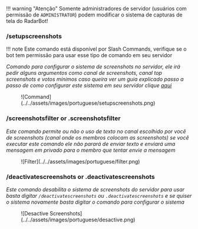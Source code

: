 !!! warning "Atenção"
      Somente administradores de servidor (usuários com permissão de `ADMINISTRATOR`) podem modificar o sistema de capturas de tela do RadarBot!

### /setupscreenshots
!!! note
    Este comando está disponível por Slash Commands, verifique se o bot tem permissão para usar esse tipo de comando em seu servidor



*Comando para configurar o sistema de screenshots no servidor, ele irá pedir alguns argumentos como canal de screenshots, canal top screenshots e votos mínimos caso queira ver um guia explicado passo a passo de como configurar este sistema em seu servidor clique [aqui ](../../guides/setup-screenshots/)*
<figure markdown>
![Command](../../assets/images/portuguese/setupscreenshots.png)
</figure>

### /screenshotsfilter or .screenshotsfilter

*Este comando permite ou não o uso de texto no canal escolhido por você de screenshots (canal onde os membros colocam as screenshots) se você executar este comando ele não parará de enviar texto e enviará uma mensagem em privado para o membro que tentar envie a mensagem*
<figure markdown>
![Filter](../../assets/images/portuguese/filter.png)
</figure>

### /deactivatescreenshots or .deactivatescreenshots 

*Este comando desabilita o sistema de screenshots do servidor para usar basta digitar ``/deactivatescreenshots`` ou ``.deactivatescreenshots`` e se quiser o sistema novamente basta digitar o comando para configurar o sistema*
<figure markdown>
![Desactive Screenshots](../../assets/images/portuguese/desactive.png)
</figure>